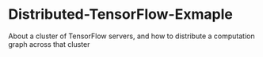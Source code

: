 # Distributed-TensorFlow-Exmaple
About a cluster of TensorFlow servers, and how to distribute a computation graph across that cluster
